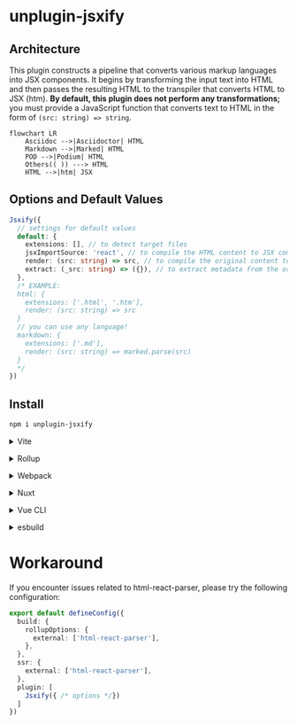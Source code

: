 # unplugin-jsxify

## Architecture

This plugin constructs a pipeline that converts various markup languages into JSX components. It begins by transforming the input text into HTML and then passes the resulting HTML to the transpiler that converts HTML to JSX (htm). **By default, this plugin does not perform any transformations;** you must provide a JavaScript function that converts text to HTML in the form of `(src: string) => string`.

```mermaid
flowchart LR
    Asciidoc -->|Asciidoctor| HTML
    Markdown -->|Marked| HTML
    POD -->|Podium| HTML
    Others(( )) ---> HTML
    HTML -->|htm| JSX
```

## Options and Default Values

```ts
Jsxify({
  // settings for default values
  default: {
    extensions: [], // to detect target files
    jsxImportSource: 'react', // to compile the HTML content to JSX components
    render: (src: string) => src, // to compile the original content to HTML
    extract: (_src: string) => ({}), // to extract metadata from the original content
  },
  /* EXAMPLE:
  html: {
    extensions: ['.html', '.htm'],
    render: (src: string) => src
  }
  // you can use any language!
  markdown: {
    extensions: ['.md'],
    render: (src: string) => marked.parse(src)
  }
  */
})
```

## Install

```bash
npm i unplugin-jsxify
```

<details>
<summary>Vite</summary><br>

```ts
// vite.config.ts
import Jsxify from 'unplugin-jsxify/vite'

export default defineConfig({
  plugins: [
    Jsxify({ /* options */ }),
  ],
})
```

Example: [`playground/`](./playground/)

<br></details>

<details>
<summary>Rollup</summary><br>

```ts
// rollup.config.js
import Jsxify from 'unplugin-jsxify/rollup'

export default {
  plugins: [
    Jsxify({ /* options */ }),
  ],
}
```

<br></details>

<details>
<summary>Webpack</summary><br>

```ts
// webpack.config.js
module.exports = {
  /* ... */
  plugins: [
    require('unplugin-jsxify/webpack')({ /* options */ })
  ]
}
```

<br></details>

<details>
<summary>Nuxt</summary><br>

```ts
// nuxt.config.js
export default defineNuxtConfig({
  modules: [
    ['unplugin-jsxify/nuxt', { /* options */ }],
  ],
})
```

> This module works for both Nuxt 2 and [Nuxt Vite](https://github.com/nuxt/vite)

<br></details>

<details>
<summary>Vue CLI</summary><br>

```ts
// vue.config.js
module.exports = {
  configureWebpack: {
    plugins: [
      require('unplugin-jsxify/webpack')({ /* options */ }),
    ],
  },
}
```

<br></details>

<details>
<summary>esbuild</summary><br>

```ts
// esbuild.config.js
import { build } from 'esbuild'
import Jsxify from 'unplugin-jsxify/esbuild'

build({
  plugins: [Jsxify({ /* options */ })],
})
```

<br></details>

# Workaround

If you encounter issues related to html-react-parser, please try the following configuration:

```typescript
export default defineConfig({
  build: {
    rollupOptions: {
      external: ['html-react-parser'],
    },
  },
  ssr: {
    external: ['html-react-parser'],
  },
  plugin: [
    Jsxify({ /* options */})
  ]
})
```